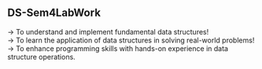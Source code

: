 ## DS-Sem4LabWork 
-> To understand and implement fundamental data structures!
<br>
-> To learn the application of data structures in solving real-world problems!
<br>
-> To enhance programming skills with hands-on experience in data structure operations.
